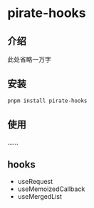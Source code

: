 # pirate-hooks

## 介绍

此处省略一万字

## 安装

```bash
pnpm install pirate-hooks
```

## 使用

……

## hooks

- useRequest
- useMemoizedCallback
- useMergedList
